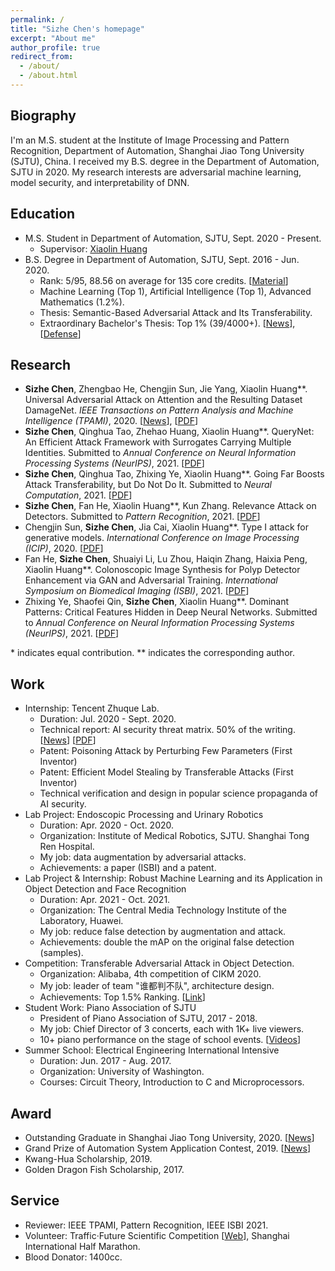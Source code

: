 ```yaml
---
permalink: /
title: "Sizhe Chen's homepage"
excerpt: "About me"
author_profile: true
redirect_from: 
  - /about/
  - /about.html
---
```


  
Biography
------
I'm an M.S. student at the Institute of Image Processing and Pattern Recognition, Department of Automation, Shanghai Jiao Tong University (SJTU), China. I received my B.S. degree in the Department of Automation, SJTU in 2020. My research interests are adversarial machine learning, model security, and interpretability of DNN.

Education
------
+ M.S. Student in Department of Automation, SJTU, Sept. 2020 - Present.
   + Supervisor: [Xiaolin Huang](http://www.pami.sjtu.edu.cn/en/xiaolin)
+ B.S. Degree in Department of Automation, SJTU, Sept. 2016 - Jun. 2020.
   + Rank: 5/95, 88.56 on average for 135 core credits. [[Material](https://github.com/AllenChen1998/SJTU-Automation-Materials)]
   + Machine Learning (Top 1), Artificial Intelligence (Top 1), Advanced Mathematics (1.2%).
   + Thesis: Semantic-Based Adversarial Attack and Its Transferability.
   + Extraordinary Bachelor's Thesis: Top 1% (39/4000+). [[News](https://automation.sjtu.edu.cn/show/1091)], [[Defense](https://v.qq.com/x/page/p31356mbu5g.html)]

Research
------
+ **Sizhe Chen**, Zhengbao He, Chengjin Sun, Jie Yang, Xiaolin Huang\*\*. Universal Adversarial Attack on Attention and the Resulting Dataset DamageNet. *IEEE Transactions on Pattern Analysis and Machine Intelligence (TPAMI)*, 2020. [[News](https://news.sjtu.edu.cn/jdzh/20201102/133855.html)], [[PDF](https://ieeexplore.ieee.org/document/9238430)]
+ **Sizhe Chen**, Qinghua Tao, Zhehao Huang, Xiaolin Huang\*\*. QueryNet: An Efficient Attack Framework with Surrogates Carrying Multiple Identities. Submitted to *Annual Conference on Neural Information Processing Systems (NeurIPS)*, 2021. [[PDF](https://arxiv.org/abs/2105.15010)]
+ **Sizhe Chen**, Qinghua Tao, Zhixing Ye, Xiaolin Huang\*\*. Going Far Boosts Attack Transferability, but Do Not Do It. Submitted to *Neural Computation*, 2021. [[PDF](https://arxiv.org/abs/2102.10343)]
+ **Sizhe Chen**, Fan He, Xiaolin Huang\*\*, Kun Zhang. Relevance Attack on Detectors. Submitted to *Pattern Recognition*, 2021. [[PDF](https://arxiv.org/abs/2008.06822)]
+ Chengjin Sun, **Sizhe Chen**, Jia Cai, Xiaolin Huang\*\*. Type I attack for generative models. *International Conference on Image Processing (ICIP)*, 2020. [[PDF](https://arxiv.org/abs/2003.01872)]
+ Fan He, **Sizhe Chen**, Shuaiyi Li, Lu Zhou, Haiqin Zhang, Haixia Peng, Xiaolin Huang\*\*. Colonoscopic Image Synthesis for Polyp Detector Enhancement via GAN and Adversarial Training. *International Symposium on Biomedical Imaging (ISBI)*, 2021. [[PDF](https://virtual.biomedicalimaging.org/isbi/2021/isbi-2021/315178/xiaolin.huang.colonoscopic.image.synthesis.for.polyp.detector.enhancement.via.html?f=listing%3D0%2Abrowseby%3D8%2Asortby%3D2%2Aspeaker%3D845269%2Alabel%3D20898)]
+ Zhixing Ye, Shaofei Qin, **Sizhe Chen**, Xiaolin Huang\*\*. Dominant Patterns: Critical Features Hidden in Deep Neural Networks. Submitted to *Annual Conference on Neural Information Processing Systems (NeurIPS)*, 2021. [[PDF](https://arxiv.org/abs/2105.15057)]

\* indicates equal contribution. \*\* indicates the corresponding author. 

Work
------
+ Internship: Tencent Zhuque Lab.
   + Duration: Jul. 2020 - Sept. 2020.
   + Technical report: AI security threat matrix. 50% of the writing. [[News](https://ai.tencent.com/ailab/zh/news/detial/?id=68)] [[PDF](https://ai.tencent.com/ailab/media/AI%E5%AE%89%E5%85%A8%E7%9A%84%E5%A8%81%E8%83%81%E9%A3%8E%E9%99%A9%E7%9F%A9%E9%98%B5.pdf)]
   + Patent: Poisoning Attack by Perturbing Few Parameters (First Inventor)
   + Patent: Efficient Model Stealing by Transferable Attacks (First Inventor)
   + Technical verification and design in popular science propaganda of AI security.
+ Lab Project: Endoscopic Processing and Urinary Robotics
   + Duration: Apr. 2020 - Oct. 2020.
   + Organization: Institute of Medical Robotics, SJTU. Shanghai Tong Ren Hospital.
   + My job: data augmentation by adversarial attacks.
   + Achievements: a paper (ISBI) and a patent.
+ Lab Project & Internship: Robust Machine Learning and its Application in Object Detection and Face Recognition
   + Duration: Apr. 2021 - Oct. 2021.
   + Organization: The Central Media Technology Institute of the Laboratory, Huawei.
   + My job: reduce false detection by augmentation and attack.
   + Achievements: double the mAP on the original false detection (samples).
+ Competition: Transferable Adversarial Attack in Object Detection.
   + Organization: Alibaba, 4th competition of CIKM 2020.
   + My job: leader of team "谁都判不队", architecture design.
   + Achievements: Top 1.5% Ranking. [[Link](https://tianchi.aliyun.com/competition/entrance/531806/rankingList)]
+ Student Work: Piano Association of SJTU
   + President of Piano Association of SJTU, 2017 - 2018.
   + My job: Chief Director of 3 concerts, each with 1K+ live viewers.
   + 10+ piano performance on the stage of school events. [[Videos](https://mp.weixin.qq.com/s?__biz=Mzg2MDA2Mjc1Ng==&mid=100000090&idx=1&sn=0821a4c2341669ec5b49fe467c23696c&chksm=4e2d5411795add07b6dbb339f7b09f70a33d17027f970cae6e35e4e683b0d4e2b66f51cf7bef&mpshare=1&scene=1&srcid=1021b5QMI6YsYOpieovE9ZQQ&sharer_sharetime=1603267780784&sharer_shareid=854bac99d67db70d9973adcbca4dc98e&key=90349d069103c4031feaa74c647eb28f6e7b3f3dda349616729c312551674b22d3fa08725ce2b3f99cd566e760fedd4d49319497ae0f1d004f5c3cc7b40d8361365533b1c9d6211820ad1516cc9d837dbe0423f342ebcc504ea91269a125ca808abae47e97c4e50aa7a1efff2656bd4d311a36149e62e56c7a395a0558cf4869&ascene=1&uin=MjEwNzAwOTIzMg%3D%3D&devicetype=Windows+10+x64&version=6300002f&lang=zh_CN&exportkey=AQ9aaG10cjU2NNOtMdwtpLg%3D&pass_ticket=wRecyC0amGH8W8z5qXGoeupl1o5YE%2FbnivrXViODDPJxTuAKpnur%2Fylkyhz6JTc4&wx_header=0)]
+ Summer School: Electrical Engineering International Intensive
   + Duration: Jun. 2017 - Aug. 2017.
   + Organization: University of Washington.
   + Courses: Circuit Theory, Introduction to C and Microprocessors.

Award
------
+ Outstanding Graduate in Shanghai Jiao Tong University, 2020. [[News](https://automation.sjtu.edu.cn/show/1081)]
+ Grand Prize of Automation System Application Contest, 2019. [[News](https://news.sjtu.edu.cn/zhxw/20190807/108459.html)]
+ Kwang-Hua Scholarship, 2019.
+ Golden Dragon Fish Scholarship, 2017.

Service
------
+ Reviewer: IEEE TPAMI, Pattern Recognition, IEEE ISBI 2021.
+ Volunteer: Traffic·Future Scientific Competition [[Web](https://jtwl.sjtu.edu.cn)], Shanghai International Half Marathon.
+ Blood Donator: 1400cc.
